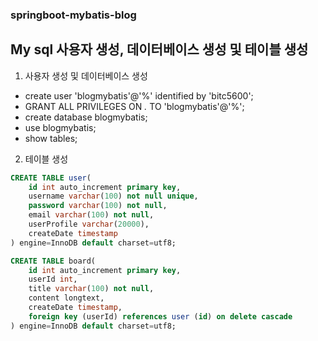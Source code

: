 ### springboot-mybatis-blog

## My sql 사용자 생성, 데이터베이스 생성 및 테이블 생성
1. 사용자 생성 및 데이터베이스 생성
- create user 'blogmybatis'@'%' identified by 'bitc5600';
- GRANT ALL PRIVILEGES ON *.* TO 'blogmybatis'@'%';
- create database blogmybatis;
- use blogmybatis;
- show tables;

2. 테이블 생성
```sql
CREATE TABLE user(
    id int auto_increment primary key,
    username varchar(100) not null unique,
    password varchar(100) not null,
    email varchar(100) not null,
    userProfile varchar(20000),
    createDate timestamp
) engine=InnoDB default charset=utf8;
```

```sql
CREATE TABLE board(
    id int auto_increment primary key,
    userId int,
    title varchar(100) not null,
    content longtext,
    createDate timestamp,
    foreign key (userId) references user (id) on delete cascade
) engine=InnoDB default charset=utf8;
```
